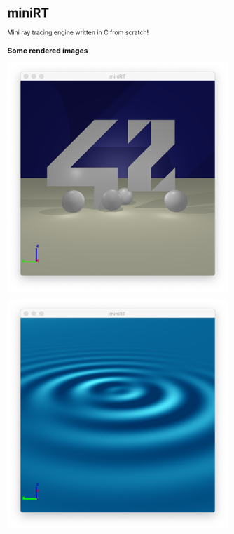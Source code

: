 # miniRT
Mini ray tracing engine written in C from scratch!

### Some rendered images

![picture alt](rendered_images/plane.png "hello world!")

![picture alt](rendered_images/cylinder.png "hello world!")
